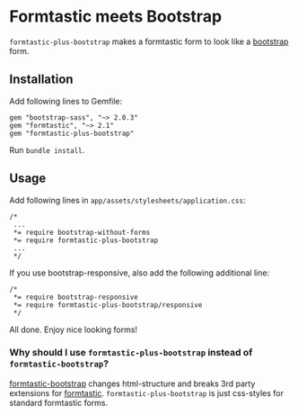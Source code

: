 # Formtastic meets Bootstrap

`formtastic-plus-bootstrap` makes a formtastic form to look like a [bootstrap](http://twitter.github.com/bootstrap/) form.

## Installation

Add following lines to Gemfile:

    gem "bootstrap-sass", "~> 2.0.3"
    gem "formtastic", "~> 2.1"
    gem "formtastic-plus-bootstrap"

Run `bundle install`.

## Usage

Add following lines in `app/assets/stylesheets/application.css`:

    /*
     ...
     *= require bootstrap-without-forms
     *= require formtastic-plus-bootstrap
     ...
     */

If you use bootstrap-responsive, also add the following additional line:

    /*
     *= require bootstrap-responsive
     *= require formtastic-plus-bootstrap/responsive
     */

All done. Enjoy nice looking forms!

### Why should I use `formtastic-plus-bootstrap` instead of `formtastic-bootstrap`?

[formtastic-bootstrap](https://github.com/mjbellantoni/formtastic-bootstrap) changes html-structure and breaks 3rd party extensions for [formtastic](https://github.com/justinfrench/formtastic).
`formtastic-plus-bootstrap` is just css-styles for standard formtastic forms.
